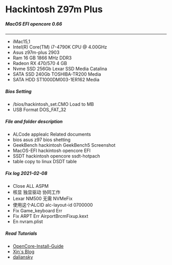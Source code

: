 # Hackintosh Z97m Plus
##### MacOS EFI opencore 0.66
----
- iMac15,1
- Intel(R) Core(TM) i7-4790K CPU @ 4.00GHz
- Asus z97m-plus 2903
- Ram 16 GB 1866 MHz DDR3
- Radeon RX 470/570 4 GB
- Nvme SSD 256Gb Lexar SSD Media Catalina
- SATA SSD 240Gb TOSHIBA-TR200 Media
- SATA HDD ST1000DM003-1ER162 Media

##### Bios Setting
- /bios/hackintosh_set.CMO Load to MB
- USB Format DOS_FAT_32

##### File and folder description
- ALCode applealc Related documents
- bios asus z97 bios shetting
- GeekBench hackintosh GeekBench5 Screenshot
- MacOS-EFI hackintosh opencore EFI
- SSDT hackintosh opencore ssdt-hotpach
- table copy to linux DSDT table

##### Fix log 2021-02-08
- Close ALL ASPM
- 核显 独显驱动 协同工作
- Lexar NM500 无需 NVMeFix
- 使用这个ALCID alc-layout-id 0700000
- Fix Game_keyboard Err
- Fix ARPT Err AirportBrcmFixup.kext
- En nvram.plist

##### Read Tutorials
- [OpenCore-Install-Guide](https://dortania.github.io/OpenCore-Install-Guide/installation/installation-process.html#booting-the-opencore-usb)
- [Xjn`s Blog](https://blog.xjn819.com/?p=543)
- [daliansky](https://blog.daliansky.net)